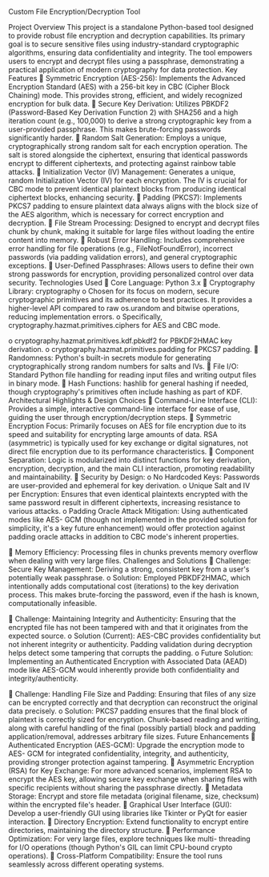 Custom File Encryption/Decryption Tool

Project Overview
This project is a standalone Python-based tool designed to provide robust file encryption and
decryption capabilities. Its primary goal is to secure sensitive files using industry-standard
cryptographic algorithms, ensuring data confidentiality and integrity. The tool empowers
users to encrypt and decrypt files using a passphrase, demonstrating a practical application of
modern cryptography for data protection.
Key Features
 Symmetric Encryption (AES-256): Implements the Advanced Encryption Standard
(AES) with a 256-bit key in CBC (Cipher Block Chaining) mode. This provides
strong, efficient, and widely recognized encryption for bulk data.
 Secure Key Derivation: Utilizes PBKDF2 (Password-Based Key Derivation
Function 2) with SHA256 and a high iteration count (e.g., 100,000) to derive a strong
cryptographic key from a user-provided passphrase. This makes brute-forcing
passwords significantly harder.
 Random Salt Generation: Employs a unique, cryptographically strong random salt
for each encryption operation. The salt is stored alongside the ciphertext, ensuring that
identical passwords encrypt to different ciphertexts, and protecting against rainbow
table attacks.
 Initialization Vector (IV) Management: Generates a unique, random Initialization
Vector (IV) for each encryption. The IV is crucial for CBC mode to prevent identical
plaintext blocks from producing identical ciphertext blocks, enhancing security.
 Padding (PKCS7): Implements PKCS7 padding to ensure plaintext data always
aligns with the block size of the AES algorithm, which is necessary for correct
encryption and decryption.
 File Stream Processing: Designed to encrypt and decrypt files chunk by chunk,
making it suitable for large files without loading the entire content into memory.
 Robust Error Handling: Includes comprehensive error handling for file operations
(e.g., FileNotFoundError), incorrect passwords (via padding validation errors), and
general cryptographic exceptions.
 User-Defined Passphrases: Allows users to define their own strong passwords for
encryption, providing personalized control over data security.
Technologies Used
 Core Language: Python 3.x
 Cryptography Library: cryptography
o Chosen for its focus on modern, secure cryptographic primitives and its
adherence to best practices. It provides a higher-level API compared to raw
os.urandom and bitwise operations, reducing implementation errors.
o Specifically, cryptography.hazmat.primitives.ciphers for AES and
CBC mode.

o cryptography.hazmat.primitives.kdf.pbkdf2 for PBKDF2HMAC key
derivation.
o cryptography.hazmat.primitives.padding for PKCS7 padding.
 Randomness: Python&#39;s built-in secrets module for generating cryptographically
strong random numbers for salts and IVs.
 File I/O: Standard Python file handling for reading input files and writing output files
in binary mode.
 Hash Functions: hashlib for general hashing if needed, though cryptography&#39;s
primitives often include hashing as part of KDF.
Architectural Highlights &amp; Design Choices
 Command-Line Interface (CLI): Provides a simple, interactive command-line
interface for ease of use, guiding the user through encryption/decryption steps.
 Symmetric Encryption Focus: Primarily focuses on AES for file encryption due to
its speed and suitability for encrypting large amounts of data. RSA (asymmetric) is
typically used for key exchange or digital signatures, not direct file encryption due to
its performance characteristics.
 Component Separation: Logic is modularized into distinct functions for key
derivation, encryption, decryption, and the main CLI interaction, promoting
readability and maintainability.
 Security by Design:
o No Hardcoded Keys: Passwords are user-provided and ephemeral for key
derivation.
o Unique Salt and IV per Encryption: Ensures that even identical plaintexts
encrypted with the same password result in different ciphertexts, increasing
resistance to various attacks.
o Padding Oracle Attack Mitigation: Using authenticated modes like AES-
GCM (though not implemented in the provided solution for simplicity, it&#39;s a
key future enhancement) would offer protection against padding oracle attacks
in addition to CBC mode&#39;s inherent properties.

 Memory Efficiency: Processing files in chunks prevents memory overflow when
dealing with very large files.
Challenges and Solutions
 Challenge: Secure Key Management: Deriving a strong, consistent key from a
user&#39;s potentially weak passphrase.
o Solution: Employed PBKDF2HMAC, which intentionally adds computational
cost (iterations) to the key derivation process. This makes brute-forcing the
password, even if the hash is known, computationally infeasible.

 Challenge: Maintaining Integrity and Authenticity: Ensuring that the encrypted
file has not been tampered with and that it originates from the expected source.
o Solution (Current): AES-CBC provides confidentiality but not inherent
integrity or authenticity. Padding validation during decryption helps detect
some tampering that corrupts the padding.
o Future Solution: Implementing an Authenticated Encryption with Associated
Data (AEAD) mode like AES-GCM would inherently provide both
confidentiality and integrity/authenticity.

 Challenge: Handling File Size and Padding: Ensuring that files of any size can be
encrypted correctly and that decryption can reconstruct the original data precisely.
o Solution: PKCS7 padding ensures that the final block of plaintext is correctly
sized for encryption. Chunk-based reading and writing, along with careful
handling of the final (possibly partial) block and padding application/removal,
addresses arbitrary file sizes.
Future Enhancements
 Authenticated Encryption (AES-GCM): Upgrade the encryption mode to AES-
GCM for integrated confidentiality, integrity, and authenticity, providing stronger
protection against tampering.
 Asymmetric Encryption (RSA) for Key Exchange: For more advanced scenarios,
implement RSA to encrypt the AES key, allowing secure key exchange when sharing
files with specific recipients without sharing the passphrase directly.
 Metadata Storage: Encrypt and store file metadata (original filename, size,
checksum) within the encrypted file&#39;s header.
 Graphical User Interface (GUI): Develop a user-friendly GUI using libraries like
Tkinter or PyQt for easier interaction.
 Directory Encryption: Extend functionality to encrypt entire directories, maintaining
the directory structure.
 Performance Optimization: For very large files, explore techniques like multi-
threading for I/O operations (though Python&#39;s GIL can limit CPU-bound crypto
operations).
 Cross-Platform Compatibility: Ensure the tool runs seamlessly across different
operating systems.
